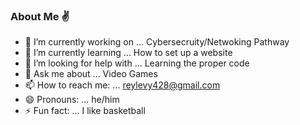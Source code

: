 ### About Me ✌
- 🔭 I’m currently working on ... Cybersecruity/Netwoking Pathway
- 🌱 I’m currently learning ... How to set up a website
- 🤔 I’m looking for help with ... Learning the proper code
- 💬 Ask me about ... Video Games
- 📫 How to reach me: ... reylevy428@gmail.com
- 😄 Pronouns: ... he/him 
- ⚡ Fun fact: ... I like basketball

<!--
**ReynaldoLevy/ReynaldoLevy** is a ✨ _special_ ✨ repository because its `README.md` (this file) appears on your GitHub profile.

About Me 

- 🔭 I’m currently working on ... Cybersecruity/Netwoking Pathway
- 🌱 I’m currently learning ... How to set up a website
- 🤔 I’m looking for help with ... Learning the proper code
- 💬 Ask me about ... Video Games
- 📫 How to reach me: ... reylevy428@gmail.com
- 😄 Pronouns: ... he/him 
- ⚡ Fun fact: ... I like basketball
-->
